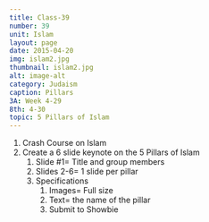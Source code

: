 ```yaml
---
title: Class-39
number: 39	
unit: Islam
layout: page
date: 2015-04-20
img: islam2.jpg
thumbnail: islam2.jpg
alt: image-alt
category: Judaism
caption: Pillars
3A: Week 4-29
8th: 4-30
topic: 5 Pillars of Islam
---
```


1. Crash Course on Islam
1. Create a 6 slide keynote on the 5 Pillars of Islam
	1. Slide #1= Title and group members
	2. Slides 2-6= 1 slide per pillar
	2. Specifications
		1. Images= Full size
		2. Text= the name of the pillar
		3. Submit to Showbie

